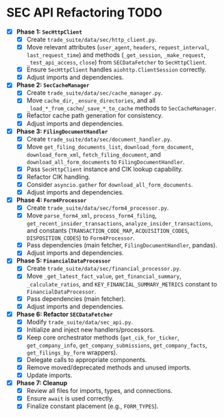 # SEC API Refactoring TODO

- [x] **Phase 1: `SecHttpClient`**
    - [x] Create `trade_suite/data/sec/http_client.py`.
    - [x] Move relevant attributes (`user_agent`, `headers`, `request_interval`, `last_request_time`) and methods (`_get_session`, `_make_request`, `_test_api_access`, `close`) from `SECDataFetcher` to `SecHttpClient`.
    - [x] Ensure `SecHttpClient` handles `aiohttp.ClientSession` correctly.
    - [x] Adjust imports and dependencies.
- [x] **Phase 2: `SecCacheManager`**
    - [x] Create `trade_suite/data/sec/cache_manager.py`.
    - [x] Move `cache_dir`, `_ensure_directories`, and all `_load_*_from_cache`/`_save_*_to_cache` methods to `SecCacheManager`.
    - [x] Refactor cache path generation for consistency.
    - [x] Adjust imports and dependencies.
- [x] **Phase 3: `FilingDocumentHandler`**
    - [x] Create `trade_suite/data/sec/document_handler.py`.
    - [x] Move `get_filing_documents_list`, `download_form_document`, `download_form_xml`, `fetch_filing_document`, and `download_all_form_documents` to `FilingDocumentHandler`.
    - [x] Pass `SecHttpClient` instance and CIK lookup capability.
    - [x] Refactor CIK handling.
    - [x] Consider `asyncio.gather` for `download_all_form_documents`.
    - [x] Adjust imports and dependencies.
- [x] **Phase 4: `Form4Processor`**
    - [x] Create `trade_suite/data/sec/form4_processor.py`.
    - [x] Move `parse_form4_xml`, `process_form4_filing`, `get_recent_insider_transactions`, `analyze_insider_transactions`, and constants (`TRANSACTION_CODE_MAP`, `ACQUISITION_CODES`, `DISPOSITION_CODES`) to `Form4Processor`.
    - [x] Pass dependencies (main fetcher, `FilingDocumentHandler`, pandas).
    - [x] Adjust imports and dependencies.
- [x] **Phase 5: `FinancialDataProcessor`**
    - [x] Create `trade_suite/data/sec/financial_processor.py`.
    - [x] Move `_get_latest_fact_value`, `get_financial_summary`, `_calculate_ratios`, and `KEY_FINANCIAL_SUMMARY_METRICS` constant to `FinancialDataProcessor`.
    - [x] Pass dependencies (main fetcher).
    - [x] Adjust imports and dependencies.
- [x] **Phase 6: Refactor `SECDataFetcher`**
    - [x] Modify `trade_suite/data/sec_api.py`.
    - [x] Initialize and inject new handlers/processors.
    - [x] Keep core orchestrator methods (`get_cik_for_ticker`, `get_company_info`, `get_company_submissions`, `get_company_facts`, `get_filings_by_form` wrappers).
    - [x] Delegate calls to appropriate components.
    - [x] Remove moved/deprecated methods and unused imports.
    - [x] Update imports.
- [X] **Phase 7: Cleanup**
    - [X] Review all files for imports, types, and connections.
    - [X] Ensure `await` is used correctly.
    - [X] Finalize constant placement (e.g., `FORM_TYPES`). 